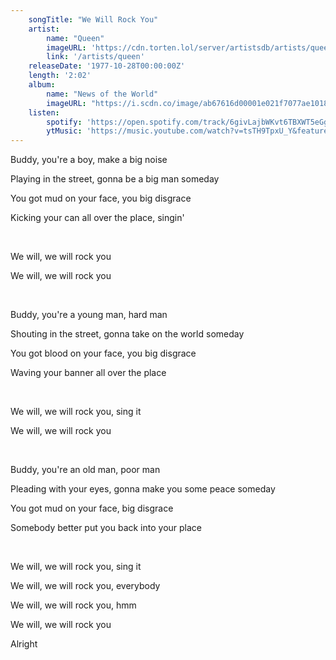 ```yaml
---
    songTitle: "We Will Rock You"
    artist: 
        name: "Queen"
        imageURL: 'https://cdn.torten.lol/server/artistsdb/artists/queen.png'
        link: '/artists/queen'
    releaseDate: '1977-10-28T00:00:00Z'
    length: '2:02'
    album:
        name: "News of the World"
        imageURL: "https://i.scdn.co/image/ab67616d00001e021f7077ae1018b5fbab08dfa8"
    listen:
        spotify: 'https://open.spotify.com/track/6givLajbWKvt6TBXWT5eGg?autoplay=true'
        ytMusic: 'https://music.youtube.com/watch?v=tsTH9TpxU_Y&feature=gws_kp_track'
---
```

<p>Buddy, you're a boy, make a big noise</p>
<p>Playing in the street, gonna be a big man someday</p>
<p>You got mud on your face, you big disgrace</p>
<p>Kicking your can all over the place, singin'</p>
<br>
<p>We will, we will rock you</p>
<p>We will, we will rock you</p>
<br>
<p>Buddy, you're a young man, hard man</p>
<p>Shouting in the street, gonna take on the world someday</p>
<p>You got blood on your face, you big disgrace</p>
<p>Waving your banner all over the place</p>
<br>
<p>We will, we will rock you, sing it</p>
<p>We will, we will rock you</p>
<br>
<p>Buddy, you're an old man, poor man</p>
<p>Pleading with your eyes, gonna make you some peace someday</p>
<p>You got mud on your face, big disgrace</p>
<p>Somebody better put you back into your place</p>
<br>
<p>We will, we will rock you, sing it</p>
<p>We will, we will rock you, everybody</p>
<p>We will, we will rock you, hmm</p>
<p>We will, we will rock you</p>
<p>Alright</p>